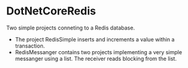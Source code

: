 # DotNetCoreRedis

Two simple projects conneting to a Redis database.

- The project RedisSimple inserts and increments a value within a transaction.
- RedisMessanger contains two projects implementing a very simple messanger using a list. The receiver reads blocking from the list.

